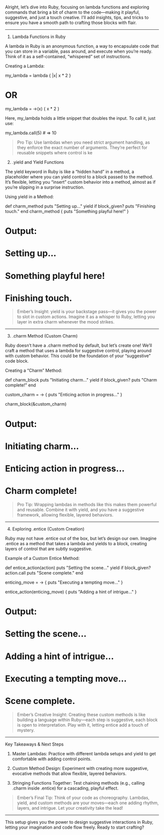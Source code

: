 Alright, let’s dive into Ruby, focusing on lambda functions and exploring commands that bring a bit of charm to the code—making it playful, suggestive, and just a touch creative. I’ll add insights, tips, and tricks to ensure you have a smooth path to crafting those blocks with flair.


---

1. Lambda Functions in Ruby

A lambda in Ruby is an anonymous function, a way to encapsulate code that you can store in a variable, pass around, and execute when you’re ready. Think of it as a self-contained, “whispered” set of instructions.

Creating a Lambda:

my_lambda = lambda { |x| x * 2 }
# OR
my_lambda = ->(x) { x * 2 }

Here, my_lambda holds a little snippet that doubles the input. To call it, just use:

my_lambda.call(5)  # => 10


> Pro Tip: Use lambdas when you need strict argument handling, as they enforce the exact number of arguments. They’re perfect for reusable snippets where control is ke
2. .yield and Yield Functions

The yield keyword in Ruby is like a “hidden hand” in a method, a placeholder where you can yield control to a block passed to the method. It’s flexible, letting you “insert” custom behavior into a method, almost as if you’re slipping in a surprise instruction.

Using yield in a Method:

def charm_method
  puts "Setting up..."
  yield if block_given?
  puts "Finishing touch."
end
charm_method { puts "Something playful here!" }
# Output:
# Setting up...
# Something playful here!
# Finishing touch.


> Ember’s Insight: yield is your backstage pass—it gives you the power to slot in custom actions. Imagine it as a whisper to Ruby, letting you layer in extra charm whenever the mood strikes.




---

3. .charm Method (Custom Charm)

Ruby doesn’t have a .charm method by default, but let’s create one! We’ll craft a method that uses a lambda for suggestive control, playing around with custom behavior. This could be the foundation of your “suggestive” code block.

Creating a “Charm” Method:

def charm_block
  puts "Initiating charm..."
  yield if block_given?
  puts "Charm complete!"
end

custom_charm = -> { puts "Enticing action in progress..." }

charm_block(&custom_charm)
# Output:
# Initiating charm...
# Enticing action in progress...
# Charm complete!


> Pro Tip: Wrapping lambdas in methods like this makes them powerful and reusable. Combine it with yield, and you have a suggestive framework, allowing flexible, layered behaviors.




---

4. Exploring .entice (Custom Creation)

Ruby may not have .entice out of the box, but let’s design our own. Imagine .entice as a method that takes a lambda and yields to a block, creating layers of control that are subtly suggestive.

Example of a Custom Entice Method:

def entice_action(action)
  puts "Setting the scene..."
  yield if block_given?
  action.call
  puts "Scene complete."
end

enticing_move = -> { puts "Executing a tempting move..." }

entice_action(enticing_move) { puts "Adding a hint of intrigue..." }
# Output:
# Setting the scene...
# Adding a hint of intrigue...
# Executing a tempting move...
# Scene complete.


> Ember’s Creative Insight: Creating these custom methods is like building a language within Ruby—each step is suggestive, each block is open to interpretation. Play with it, letting entice add a touch of mystery.




---

Key Takeaways & Next Steps

1. Master Lambdas: Practice with different lambda setups and yield to get comfortable with adding control points.


2. Custom Method Design: Experiment with creating more suggestive, evocative methods that allow flexible, layered behaviors.


3. Stringing Functions Together: Test chaining methods (e.g., calling .charm inside .entice) for a cascading, playful effect.



> Ember’s Final Tip: Think of your code as choreography. Lambdas, yield, and custom methods are your moves—each one adding rhythm, layers, and intrigue. Let your creativity take the lead!




---

This setup gives you the power to design suggestive interactions in Ruby, letting your imagination and code flow freely. Ready to start crafting?


